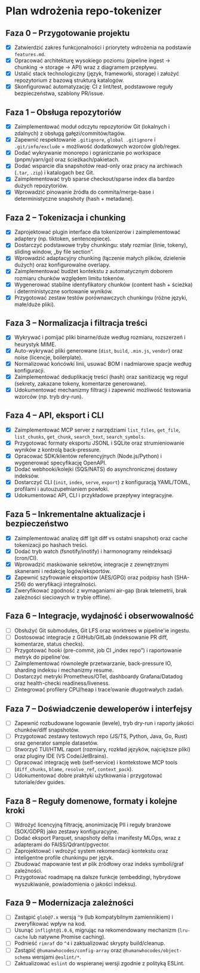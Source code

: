 # Plan wdrożenia repo-tokenizer

## Faza 0 – Przygotowanie projektu
- [x] Zatwierdzić zakres funkcjonalności i priorytety wdrożenia na podstawie `features.md`.
- [x] Opracować architekturę wysokiego poziomu (pipeline ingest → chunking → storage → API) wraz z diagramem przepływu.
- [x] Ustalić stack technologiczny (język, frameworki, storage) i założyć repozytorium z bazową strukturą katalogów.
- [x] Skonfigurować automatyzację: CI z lint/test, podstawowe reguły bezpieczeństwa, szablony PR/issue.

## Faza 1 – Obsługa repozytoriów
- [x] Zaimplementować moduł odczytu repozytoriów Git (lokalnych i zdalnych) z obsługą gałęzi/commitów/tagów.
- [x] Zapewnić respektowanie `.gitignore`, `global .gitignore` i `.git/info/exclude` + możliwość dodatkowych wzorców glob/regex.
- [x] Dodać wykrywanie monorepo i ograniczanie po workspace (pnpm/yarn/go) oraz ścieżkach/pakietach.
- [x] Dodać wsparcie dla snapshotów read-only oraz pracy na archiwach (`.tar`, `.zip`) i katalogach bez Git.
- [x] Zaimplementować tryb sparse checkout/sparse index dla bardzo dużych repozytoriów.
- [x] Wprowadzić pinowanie źródła do commita/merge-base i deterministyczne snapshoty (hash + metadane).

## Faza 2 – Tokenizacja i chunking
- [x] Zaprojektować plugin interface dla tokenizerów i zaimplementować adaptery (np. tiktoken, sentencepiece).
- [x] Dostarczyć podstawowe tryby chunkingu: stały rozmiar (linie, tokeny), sliding window, „by file section”.
- [x] Wprowadzić adaptacyjny chunking (łączenie małych plików, dzielenie dużych) oraz konfigurowalne overlapy.
- [x] Zaimplementować budżet kontekstu z automatycznym doborem rozmiaru chunków względem limitu tokenów.
- [x] Wygenerować stabilne identyfikatory chunków (content hash + ścieżka) i deterministyczne sortowanie wyników.
- [x] Przygotować zestaw testów porównawczych chunkingu (różne języki, małe/duże pliki).

## Faza 3 – Normalizacja i filtracja treści
- [x] Wykrywać i pomijać pliki binarne/duże według rozmiaru, rozszerzeń i heurystyk MIME.
- [x] Auto-wykrywać pliki generowane (`dist`, `build`, `.min.js`, `vendor`) oraz noise (licencje, boilerplate).
- [x] Normalizować końcówki linii, usuwać BOM i nadmiarowe spacje według konfiguracji.
- [x] Zaimplementować deduplikację treści (hash) oraz sanitizację wg reguł (sekrety, zakazane tokeny, komentarze generowane).
- [x] Udokumentować mechanizmy filtracji i zapewnić możliwość testowania wzorców (np. tryb dry-run).

## Faza 4 – API, eksport i CLI
- [x] Zaimplementować MCP server z narzędziami `list_files`, `get_file`, `list_chunks`, `get_chunk`, `search_text`, `search_symbols`.
- [x] Przygotować formaty eksportu JSONL i SQLite oraz strumieniowanie wyników z kontrolą back-pressure.
- [x] Opracować SDK/klientów referencyjnych (Node.js/Python) i wygenerować specyfikację OpenAPI.
- [x] Dodać webhooki/kolejki (SQS/NATS) do asynchronicznej dostawy indeksów.
- [x] Dostarczyć CLI (`init`, `index`, `serve`, `export`) z konfiguracją YAML/TOML, profilami i autouzupełnianiem powłoki.
- [x] Udokumentować API, CLI i przykładowe przepływy integracyjne.

## Faza 5 – Inkrementalne aktualizacje i bezpieczeństwo
- [x] Zaimplementować analizę diff (git diff vs ostatni snapshot) oraz cache tokenizacji po hashach treści.
- [x] Dodać tryb watch (fsnotify/inotify) i harmonogramy reindeksacji (cron/CI).
- [x] Wprowadzić maskowanie sekretów, integracje z zewnętrznymi skanerami i redakcję logów/eksportów.
- [x] Zapewnić szyfrowanie eksportów (AES/GPG) oraz podpisy hash (SHA-256) do weryfikacji integralności.
- [x] Zweryfikować zgodność z wymaganiami air-gap (brak telemetrii, brak zależności sieciowych w trybie offline).

## Faza 6 – Integracje, wydajność i obserwowalność
- [ ] Obsłużyć Git submodules, Git LFS oraz worktrees w pipeline'ie ingestu.
- [ ] Dostosować integracje z GitHub/GitLab (indeksowanie PR diff, komentarze, status checks).
- [ ] Przygotować hooki (pre-commit, job CI „index repo”) i raportowanie metryk do pipeline'ów.
- [ ] Zaimplementować równoległe przetwarzanie, back-pressure IO, sharding indeksu i mechanizmy resume.
- [ ] Dostarczyć metryki Prometheus/OTel, dashboardy Grafana/Datadog oraz health-checki readiness/liveness.
- [ ] Zintegrować profilery CPU/heap i trace’owanie długotrwałych zadań.

## Faza 7 – Doświadczenie deweloperów i interfejsy
- [ ] Zapewnić rozbudowane logowanie (levele), tryb dry-run i raporty jakości chunków/diff snapshotów.
- [ ] Przygotować zestawy testowych repo (JS/TS, Python, Java, Go, Rust) oraz generator sample datasetów.
- [ ] Stworzyć TUI/HTML raport (rozmiary, rozkład języków, najcięższe pliki) oraz pluginy IDE (VS Code/JetBrains).
- [ ] Opracować integrację web (self-service) i kontekstowe MCP tools (`diff_chunks`, `blame`, `resolve_ref`, `context_pack`).
- [ ] Udokumentować dobre praktyki użytkowania i przygotować tutoriale/dev guides.

## Faza 8 – Reguły domenowe, formaty i kolejne kroki
- [ ] Wdrożyć licencyjną filtrację, anonimizację PII i reguły branżowe (SOX/GDPR) jako zestawy konfiguracyjne.
- [ ] Dodać eksport Parquet, snapshoty delta i manifesty MLOps, wraz z adapterami do FAISS/Qdrant/pgvector.
- [ ] Zaprojektować i wdrożyć system rekomendacji kontekstu oraz inteligentne profile chunkingu per język.
- [ ] Zbudować mapowanie test ⇄ plik źródłowy oraz indeks symboli/graf zależności.
- [ ] Przygotować roadmapę na dalsze funkcje (embeddingi, hybrydowe wyszukiwanie, powiadomienia o jakości indeksu).

## Faza 9 – Modernizacja zależności
- [ ] Zastąpić `glob@7.x` wersją `^9` (lub kompatybilnym zamiennikiem) i zweryfikować wpływ na kod.
- [ ] Usunąć `inflight@1.0.6`, migrując na rekomendowany mechanizm (`lru-cache` lub natywne Promise caching).
- [ ] Podnieść `rimraf` do `^4` i zaktualizować skrypty build/cleanup.
- [ ] Zastąpić `@humanwhocodes/config-array` oraz `@humanwhocodes/object-schema` wersjami `@eslint/*`.
- [ ] Zaktualizować `eslint` do wspieranej wersji zgodnie z polityką ESLint.
